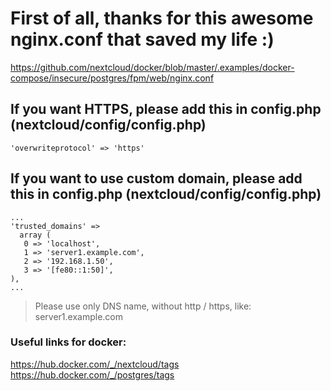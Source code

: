# First of all, thanks for this awesome nginx.conf that saved my life :)
https://github.com/nextcloud/docker/blob/master/.examples/docker-compose/insecure/postgres/fpm/web/nginx.conf

## If you want HTTPS, please add this in config.php (nextcloud/config/config.php)
```
'overwriteprotocol' => 'https'
```

## If you want to use custom domain, please add this in config.php (nextcloud/config/config.php)
```
...
'trusted_domains' =>
  array (
   0 => 'localhost',
   1 => 'server1.example.com',
   2 => '192.168.1.50',
   3 => '[fe80::1:50]',
),
...
```

> Please use only DNS name, without http / https, like: server1.example.com


### Useful links for docker:
https://hub.docker.com/_/nextcloud/tags <br />
https://hub.docker.com/_/postgres/tags <br />